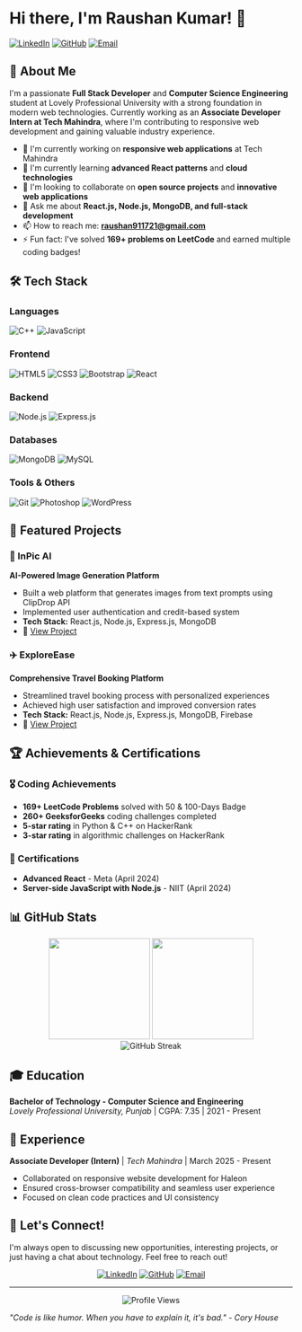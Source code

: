 # Hi there, I'm Raushan Kumar! 👋

[![LinkedIn](https://img.shields.io/badge/LinkedIn-0077B5?style=for-the-badge&logo=linkedin&logoColor=white)](https://linkedin.com/in/thisraushankumar)
[![GitHub](https://img.shields.io/badge/GitHub-100000?style=for-the-badge&logo=github&logoColor=white)](https://github.com/imraushankr)
[![Email](https://img.shields.io/badge/Email-D14836?style=for-the-badge&logo=gmail&logoColor=white)](mailto:raushan.kumar.19u@gmail.com)

## 🚀 About Me

I'm a passionate **Full Stack Developer** and **Computer Science Engineering** student at Lovely Professional University with a strong foundation in modern web technologies. Currently working as an **Associate Developer Intern at Tech Mahindra**, where I'm contributing to responsive web development and gaining valuable industry experience.

- 🔭 I'm currently working on **responsive web applications** at Tech Mahindra
- 🌱 I'm currently learning **advanced React patterns** and **cloud technologies**
- 👯 I'm looking to collaborate on **open source projects** and **innovative web applications**
- 💬 Ask me about **React.js, Node.js, MongoDB, and full-stack development**
- 📫 How to reach me: **raushan911721@gmail.com**
- ⚡ Fun fact: I've solved **169+ problems on LeetCode** and earned multiple coding badges!

## 🛠️ Tech Stack

### Languages
![C++](https://img.shields.io/badge/C++-00599C?style=for-the-badge&logo=c%2B%2B&logoColor=white)
![JavaScript](https://img.shields.io/badge/JavaScript-F7DF1E?style=for-the-badge&logo=javascript&logoColor=black)

### Frontend
![HTML5](https://img.shields.io/badge/HTML5-E34F26?style=for-the-badge&logo=html5&logoColor=white)
![CSS3](https://img.shields.io/badge/CSS3-1572B6?style=for-the-badge&logo=css3&logoColor=white)
![Bootstrap](https://img.shields.io/badge/Bootstrap-563D7C?style=for-the-badge&logo=bootstrap&logoColor=white)
![React](https://img.shields.io/badge/React-20232A?style=for-the-badge&logo=react&logoColor=61DAFB)

### Backend
![Node.js](https://img.shields.io/badge/Node.js-43853D?style=for-the-badge&logo=node.js&logoColor=white)
![Express.js](https://img.shields.io/badge/Express.js-404D59?style=for-the-badge)

### Databases
![MongoDB](https://img.shields.io/badge/MongoDB-4EA94B?style=for-the-badge&logo=mongodb&logoColor=white)
![MySQL](https://img.shields.io/badge/MySQL-00000F?style=for-the-badge&logo=mysql&logoColor=white)

### Tools & Others
![Git](https://img.shields.io/badge/Git-F05032?style=for-the-badge&logo=git&logoColor=white)
![Photoshop](https://img.shields.io/badge/Adobe%20Photoshop-31A8FF?style=for-the-badge&logo=Adobe%20Photoshop&logoColor=black)
![WordPress](https://img.shields.io/badge/WordPress-21759B?style=for-the-badge&logo=wordpress&logoColor=white)

## 🎯 Featured Projects

### 🤖 InPic AI
**AI-Powered Image Generation Platform**
- Built a web platform that generates images from text prompts using ClipDrop API
- Implemented user authentication and credit-based system
- **Tech Stack:** React.js, Node.js, Express.js, MongoDB
- 🔗 [View Project](#)

### ✈️ ExploreEase
**Comprehensive Travel Booking Platform**
- Streamlined travel booking process with personalized experiences
- Achieved high user satisfaction and improved conversion rates
- **Tech Stack:** React.js, Node.js, Express.js, MongoDB, Firebase
- 🔗 [View Project](#)

## 🏆 Achievements & Certifications

### 🎖️ Coding Achievements
- **169+ LeetCode Problems** solved with 50 & 100-Days Badge
- **260+ GeeksforGeeks** coding challenges completed
- **5-star rating** in Python & C++ on HackerRank
- **3-star rating** in algorithmic challenges on HackerRank

### 📜 Certifications
- **Advanced React** - Meta (April 2024)
- **Server-side JavaScript with Node.js** - NIIT (April 2024)

## 📊 GitHub Stats

<div align="center">
  <img height="180em" src="https://github-readme-stats.vercel.app/api?username=raushan-kumar7&show_icons=true&theme=radical&include_all_commits=true&count_private=true"/>
  <img height="180em" src="https://github-readme-stats.vercel.app/api/top-langs/?username=raushan-kumar7&layout=compact&langs_count=7&theme=radical"/>
</div>

<div align="center">
  <img src="https://github-readme-streak-stats.herokuapp.com/?user=raushan-kumar7&theme=radical" alt="GitHub Streak"/>
</div>

## 🎓 Education

**Bachelor of Technology - Computer Science and Engineering**  
*Lovely Professional University, Punjab* | CGPA: 7.35 | 2021 - Present

## 💼 Experience

**Associate Developer (Intern)** | *Tech Mahindra* | March 2025 - Present
- Collaborated on responsive website development for Haleon
- Ensured cross-browser compatibility and seamless user experience
- Focused on clean code practices and UI consistency

## 🤝 Let's Connect!

I'm always open to discussing new opportunities, interesting projects, or just having a chat about technology. Feel free to reach out!

<div align="center">
  
[![LinkedIn](https://img.shields.io/badge/LinkedIn-0077B5?style=for-the-badge&logo=linkedin&logoColor=white)](https://linkedin.com/in/thisraushankumar)
[![GitHub](https://img.shields.io/badge/GitHub-100000?style=for-the-badge&logo=github&logoColor=white)](https://github.com/raushan-kumar7)
[![Email](https://img.shields.io/badge/Email-D14836?style=for-the-badge&logo=gmail&logoColor=white)](mailto:raushan911721@gmail.com)

</div>

---

<div align="center">
  <img src="https://komarev.com/ghpvc/?username=raushan-kumar7&color=blueviolet&style=flat-square&label=Profile+Views" alt="Profile Views"/>
</div>

*"Code is like humor. When you have to explain it, it's bad." - Cory House*
